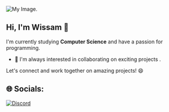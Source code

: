 ![My Image](https://user-images.githubusercontent.com/34418187/202911326-559ae103-550c-40dc-a404-4c7ca2eeb777.gif).

## Hi, I'm Wissam  👋

I'm currently studying **Computer Science** and have a passion for programming.

- 👯 I'm always interested in collaborating on exciting projects .

Let's connect and work together on amazing projects! 😄

## 🌐 Socials:
[![Discord](https://img.shields.io/badge/Discord-%237289DA.svg?logo=discord&logoColor=white)](https://discord.gg/~W1ES#0114)
